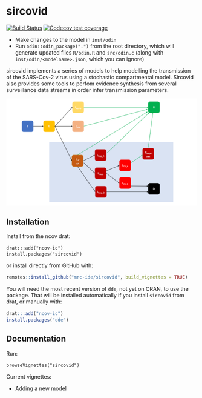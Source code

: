 # sircovid

<!-- badges: start -->
[![Build Status](https://travis-ci.com/mrc-ide/sircovid.svg?branch=master)](https://travis-ci.com/mrc-ide/sircovid)
[![Codecov test coverage](https://codecov.io/gh/mrc-ide/sircovid/branch/master/graph/badge.svg)](https://codecov.io/gh/mrc-ide/sircovid?branch=master)
<!-- badges: end -->

* Make changes to the model in `inst/odin`
* Run `odin::odin_package(".")` from the root directory, which will generate updated files `R/odin.R` and `src/odin.c` (along with `inst/odin/<modelname>.json`, which you can ignore)

sircovid implements a series of models to help modelling the transmission of the SARS-Cov-2 virus using a stochastic compartmental model. Sircovid also provides some tools to perfom evidence synthesis from several surveillance data streams in order infer transmission parameters.

<img src="man/figures/sircovid_diagram.png" align="center" style = "border: none; float: center;" width = "800px">

## Installation

Install from the ncov drat:

```
drat:::add("ncov-ic")
install.packages("sircovid")
```

or install directly from GitHub with:

```r
remotes::install_github("mrc-ide/sircovid", build_vignettes = TRUE)
```

You will need the most recent version of `dde`, not yet on CRAN, to use the package.  That will be installed automatically if you install `sircovid` from drat, or manually with:

```r
drat:::add("ncov-ic")
install.packages("dde")
```

## Documentation
Run:
```
browseVignettes("sircovid")
```

Current vignettes:
- Adding a new model